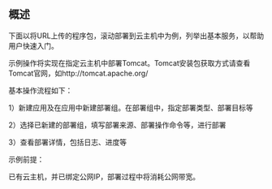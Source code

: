## 概述

下面以将URL上传的程序包，滚动部署到云主机中为例，列举出基本服务，以帮助用户快速入门。

示例操作将实现在指定云主机中部署Tomcat。Tomcat安装包获取方式请查看Tomcat官网，如http://tomcat.apache.org/

基本操作流程如下：

1）新建应用及在应用中新建部署组。在部署组中，指定部署类型、部署目标等

2）选择已新建的部署组，填写部署来源、部署操作命令等，进行部署

3）查看部署详情，包括日志、进度等

示例前提：

已有云主机，并已绑定公网IP，部署过程中将消耗公网带宽。
